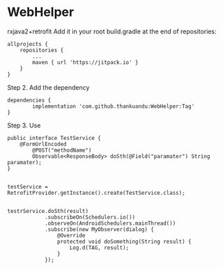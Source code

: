 # WebHelper
rxjava2+retrofit
Add it in your root build.gradle at the end of repositories:

	allprojects {
		repositories {
			...
			maven { url 'https://jitpack.io' }
		}
	}
Step 2. Add the dependency

	dependencies {
	        implementation 'com.github.thankuandu:WebHelper:Tag'
	}



Step 3. Use

	public interface TestService {
   		@FormUrlEncoded
    		@POST("methodName")
    		Observable<ResponseBody> doSth(@Field("paramater") String paramater);
	}


	testService = RetrofitProvider.getInstance().create(TestService.class);


	testrService.doSth(result)
                .subscribeOn(Schedulers.io())
                .observeOn(AndroidSchedulers.mainThread())
                .subscribe(new MyObserver(dialog) {
                    @Override
                    protected void doSomething(String result) {
                        Log.d(TAG, result);
                    }
                });

